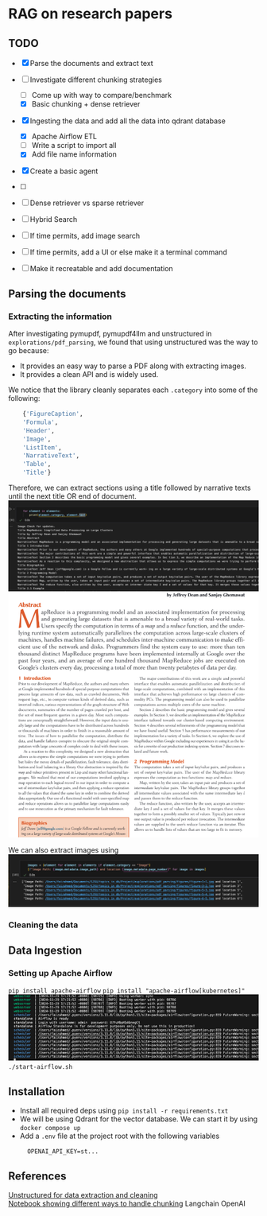 # RAG on research papers

## TODO
- [x] Parse the documents and extract text
- [ ] Investigate different chunking strategies
  - [ ] Come up with way to compare/benchmark
  - [x] Basic chunking + dense retriever
- [x] Ingesting the data and add all the data into qdrant database
  - [x] Apache Airflow ETL
  - [ ] Write a script to import all
  - [x] Add file name information
- [x] Create a basic agent
- [ ] 
- [ ] Dense retriever vs sparse retriever
- [ ] Hybrid Search
- [ ] If time permits, add image search
- [ ] If time permits, add a UI or else make it a terminal command
- [ ] Make it recreatable and add documentation


## Parsing the documents
### Extracting the information
After investigating pymupdf, pymupdf4llm and unstructured in `explorations/pdf_parsing`, we found that using unstructured was the way to go because:
- It provides an easy way to parse a PDF along with extracting images.
- It provides a clean API and is widely used.

We notice that the library cleanly separates each `.category` into some of the following:
```python
    {'FigureCaption',
    'Formula',
    'Header',
    'Image',
    'ListItem',
    'NarrativeText',
    'Table',
    'Title'}
```

Therefore, we can extract sections using a title followed by narrative texts until the next title OR end of document.
![alt text](image.png)
![alt text](image-2.png)


We can also extract images using
![alt text](image-1.png)


### Cleaning the data


## Data Ingestion
### Setting up Apache Airflow
`pip install apache-airflow`
`pip install "apache-airflow[kubernetes]"`
![alt text](image-3.png)
`./start-airflow.sh`



## Installation
- Install all required deps using `pip install -r requirements.txt`
- We will be using Qdrant for the vector database. We can start it by using `docker compose up`
- Add a `.env` file at the project root with the following variables
  ```
    OPENAI_API_KEY=st...
  ```



## References
[Unstructured for data extraction and cleaning](https://docs.unstructured.io/open-source/introduction/overview)<br/>
[Notebook showing different ways to handle chunking](https://github.com/FullStackRetrieval-com/RetrievalTutorials/blob/main/tutorials/LevelsOfTextSplitting/5_Levels_Of_Text_Splitting.ipynb)
Langchain OpenAI